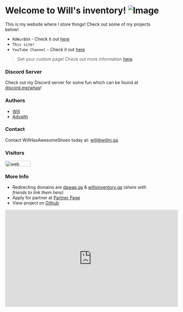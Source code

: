   # Welcome to Will's inventory! ![Image](https://www.concursive.com/show/matt-r/signature-image/airplane-icon-100x100.png)

This is my website where I store things! Check out some of my projects below!
- `ROWurBUX` - Check it out [here](http://rowurbux.weebly.com)
- `This site!`
- `YouTube Channel` - Check it out [here](https://www.youtube.com/embed/fVaeDvmnqBM)

>Get your custom page! Check out more information [here](https://willm.ga/partners#benefits).

### Discord Server
Check out my Discord server for some fun which can be found at [discord.me/whas](https://discord.me/whas)!

### Authors
- [Will](https://github.com/whasonyt)
- [Advaith](https://github.com/advaith1)

### Contact

Contact WillHasAwesomeShoes today at: [will@willm.ga](mailto:will@willm.ga)


### Visitors <!-- Start of SimpleHitCounter Code -->
<div align="left"><a href="http://www.simplehitcounter.com" target="_blank"><img src="http://simplehitcounter.com/hit.php?uid=2336664&f=16777215&b=16711680" border="0" height="18" width="83" alt="web counter"></a><br><a href="http://www.simplehitcounter.com" target="_blank" style="text-decoration:none;"></a></div>
<!-- End of SimpleHitCounter Code -->


### More Info
- Redirecting domains are [dawae.ga](https://dawae.ga) & [willsinventory.ga](https://willsinventory.ga) *(share with friends to link them here)*
- Apply for partner at [Partner Page](partners)
- View project on [Github](https://github.com/whasonyt/willm)

<iframe width="560" height="315" src="https://www.youtube.com/embed/mmmcRTeJh4w?rel=0&amp;showinfo=0" frameborder="0" allow="autoplay; encrypted-media" allowfullscreen></iframe>

